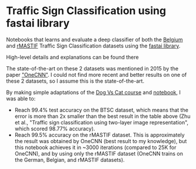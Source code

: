 # Traffic Sign Classification using fastai library
Notebooks that learns and evaluate a deep classifier of both the [Belgium](http://btsd.ethz.ch/shareddata/) and [rMASTIF](http://www.zemris.fer.hr/~kalfa/Datasets/rMASTIF/) Traffic Sign Classification datasets using the [fastai library](http://www.fast.ai/).

High-level details and explanations can be found there

The state-of-the-art on these 2 datasets was mentioned in 2015 by the paper ["OneCNN"](https://www.fer.unizg.hr/_download/repository/ACPR_2015_JurisicFilkovicKalafatic.pdf). I could not find more recent and better results on one of these 2 datasets, so I assume this is the state-of-the-art. 

By making simple adaptations of the [Dog Vs Cat course](http://course.fast.ai/lessons/lesson1.html) and [notebook](https://github.com/fastai/fastai/blob/master/courses/dl1/lesson1.ipynb), I was able to:
- Reach 99.4% test accuracy on the BTSC dataset, which means that the error is more than 2x smaller than the best result in the table above (Zhu et al., "Traffic sign classification using two-layer image representation", which scored 98.77% accuracy).  
- Reach 99.5% accuracy on the rMASTIF dataset. This is approximately the result was obtained by OneCNN (best result to my knowledge), but this notebook achieves it in ~3000 iterations (compared to 25K for OneCNN), and by using only the rMASTIF dataset (OneCNN trains on the German, Belgian, and rMASTIF datasets).